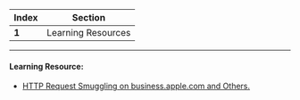 
Index | Section
---   | ---
**1** | Learning Resources

---

#### Learning Resource:

  * [HTTP Request Smuggling on business.apple.com and Others.](https://medium.com/@StealthyBugs/http-request-smuggling-on-business-apple-com-and-others-2c43e81bcc52)
